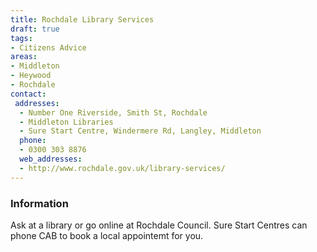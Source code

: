 ```yaml
---
title: Rochdale Library Services
draft: true
tags:
- Citizens Advice
areas:
- Middleton
- Heywood
- Rochdale
contact:
 addresses:
  - Number One Riverside, Smith St, Rochdale
  - Middleton Libraries
  - Sure Start Centre, Windermere Rd, Langley, Middleton
  phone:
  - 0300 303 8876
  web_addresses:
  - http://www.rochdale.gov.uk/library-services/
---
```


### Information
Ask at a library or go online at Rochdale Council.
Sure Start Centres can phone CAB to book a local
appointemt for you.
